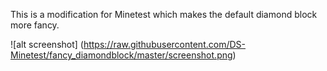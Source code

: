 This is a modification for Minetest which makes the default diamond block more fancy.

![alt screenshot] (https://raw.githubusercontent.com/DS-Minetest/fancy_diamondblock/master/screenshot.png)
